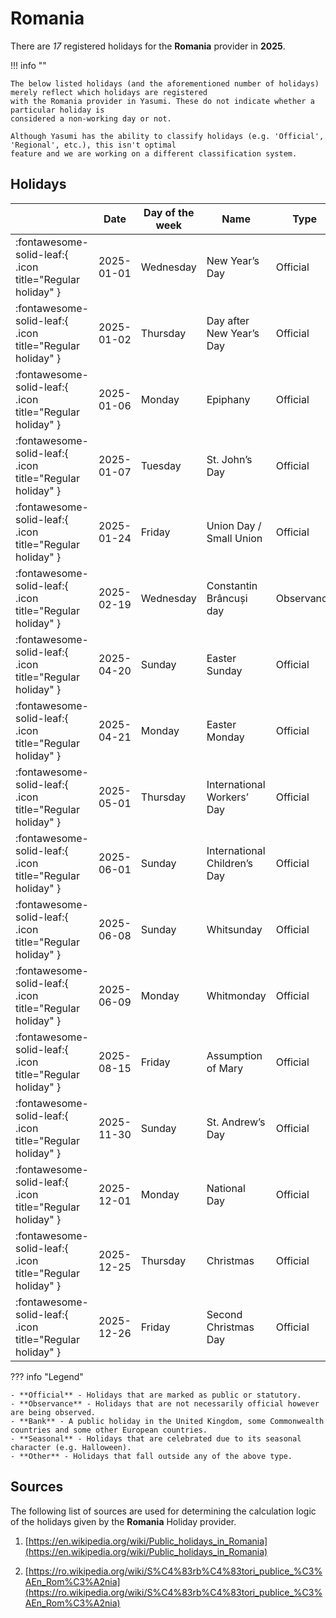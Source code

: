# Romania

There are _17_ registered holidays for the **Romania** provider in **2025**.

!!! info ""

    The below listed holidays (and the aforementioned number of holidays) merely reflect which holidays are registered
    with the Romania provider in Yasumi. These do not indicate whether a particular holiday is
    considered a non-working day or not.

    Although Yasumi has the ability to classify holidays (e.g. 'Official', 'Regional', etc.), this isn't optimal
    feature and we are working on a different classification system.

## Holidays

|     | Date | Day of the week | Name | Type |
| --- | ---- | --------------- | ---- | ---- |
| :fontawesome-solid-leaf:{ .icon title="Regular holiday" } | 2025-01-01 | Wednesday | New Year’s Day | Official |
| :fontawesome-solid-leaf:{ .icon title="Regular holiday" } | 2025-01-02 | Thursday | Day after New Year’s Day | Official |
| :fontawesome-solid-leaf:{ .icon title="Regular holiday" } | 2025-01-06 | Monday | Epiphany | Official |
| :fontawesome-solid-leaf:{ .icon title="Regular holiday" } | 2025-01-07 | Tuesday | St. John’s Day | Official |
| :fontawesome-solid-leaf:{ .icon title="Regular holiday" } | 2025-01-24 | Friday | Union Day / Small Union | Official |
| :fontawesome-solid-leaf:{ .icon title="Regular holiday" } | 2025-02-19 | Wednesday | Constantin Brâncuși day | Observance |
| :fontawesome-solid-leaf:{ .icon title="Regular holiday" } | 2025-04-20 | Sunday | Easter Sunday | Official |
| :fontawesome-solid-leaf:{ .icon title="Regular holiday" } | 2025-04-21 | Monday | Easter Monday | Official |
| :fontawesome-solid-leaf:{ .icon title="Regular holiday" } | 2025-05-01 | Thursday | International Workers’ Day | Official |
| :fontawesome-solid-leaf:{ .icon title="Regular holiday" } | 2025-06-01 | Sunday | International Children’s Day | Official |
| :fontawesome-solid-leaf:{ .icon title="Regular holiday" } | 2025-06-08 | Sunday | Whitsunday | Official |
| :fontawesome-solid-leaf:{ .icon title="Regular holiday" } | 2025-06-09 | Monday | Whitmonday | Official |
| :fontawesome-solid-leaf:{ .icon title="Regular holiday" } | 2025-08-15 | Friday | Assumption of Mary | Official |
| :fontawesome-solid-leaf:{ .icon title="Regular holiday" } | 2025-11-30 | Sunday | St. Andrew’s Day | Official |
| :fontawesome-solid-leaf:{ .icon title="Regular holiday" } | 2025-12-01 | Monday | National Day | Official |
| :fontawesome-solid-leaf:{ .icon title="Regular holiday" } | 2025-12-25 | Thursday | Christmas | Official |
| :fontawesome-solid-leaf:{ .icon title="Regular holiday" } | 2025-12-26 | Friday | Second Christmas Day | Official |

??? info "Legend"

    - **Official** - Holidays that are marked as public or statutory.
    - **Observance** - Holidays that are not necessarily official however are being observed.
    - **Bank** - A public holiday in the United Kingdom, some Commonwealth countries and some other European countries.
    - **Seasonal** - Holidays that are celebrated due to its seasonal character (e.g. Halloween).
    - **Other** - Holidays that fall outside any of the above type.

## Sources

The following list of sources are used for determining the calculation logic of
the holidays given by the **Romania** Holiday provider.


1. [https://en.wikipedia.org/wiki/Public_holidays_in_Romania](https://en.wikipedia.org/wiki/Public_holidays_in_Romania)
   
1. [https://ro.wikipedia.org/wiki/S%C4%83rb%C4%83tori_publice_%C3%AEn_Rom%C3%A2nia](https://ro.wikipedia.org/wiki/S%C4%83rb%C4%83tori_publice_%C3%AEn_Rom%C3%A2nia)
   